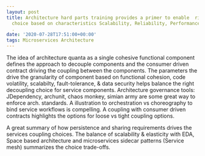 ```yaml
---
layout: post
title: Architecture hard parts training provides a primer to enable  right Architecture
  choice based on characteristics Scalability, Reliability, Performance, Maintainability...
  .
date: '2020-07-28T17:51:00+00:00'
tags: Microservices Architecture
---
```


The idea of architecture quanta as a single cohesive functional component defines the approach to decouple components and the consumer driven contract driving the coupling between the components. The parameters the drive the granularity of component based on functional cohesion, code volatility, scalabilty, fault-tolerance, & data security helps balance the right decoupling choice for service components. Architecture governance tools:  JDependency, archunit, chaos monkey, simian army are some great way to enforce arch. standards. A illustration to orchestration vs choreography to bind service workflows is compelling. A coupling with consumer driven contracts highlights the options for loose vs tight coupling options. 

A great summary of how persistence and sharing requirements drives the services coupling choices.  The balance of scalability & elasticity with EDA, Space based architecture and microservices sidecar patterns (Service mesh) summarizes the choice trade-offs. 
